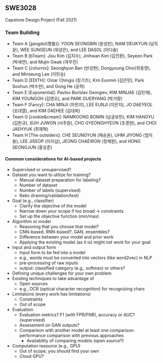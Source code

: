 ## SWE3028
Capstone Design Project (Fall 2021)


### Team Building
* Team A [jjangdol(짱돌)]: YOON SEONGBIN (윤성빈), NAM DEUKYUN (남득윤), WEE SUNGEUN (위성은), and LEE DASOL (이다솔)
* Team B [bTeam]: Jisu Kim (김지수), Jinhwan Kim (김진환), Seyeon Park (박세연), and Mujin Gwak (곽무진)
* Team C [coturnix]: Seonghyun Ban (반성현), Dongyoung Choi(최동영), and Minseung Lee (이민승)
* Team D [EDITH]: Oinar Chingis (칭기즈), Kim Eunmin (김은민), Park Soohun (박수헌), and Gong He (공허)
* Team E [Exponential]: Pavlov Borislav Georgiev, KIM MINJAE (김민재), KIM YOUNGOH (김영오), and PARK GUERYANG (박거량)
* Team F [Fancy]: CHA MINJI (차민지), LEE EUNJI (이은지), JO DAEYEOL (조대열), and KIM DAEHEE (김대희)
* Team G [cookie&cream]: NAMKOONG BOMIN (남궁보민), KIM HANGYU (김한규), SUH JUWON (서주원), CHO GYEONGHYEON (조경현), and CHOI JAEHYUK (최재혁)
* Team H [The outsiders]: CHE SEUNGYUN (채승윤), UHM JIYONG (엄지용), LEE JISEOP (이지섭), JEONG CHAEWON (정채원), and HONG SEONGJUN (홍성준)

#### Common considerations for AI-based projects
 - Supervised or unsupervised?
 - Dataset you want to utilize for training?
    - Manual dataset preparation for labeling?
    - Number of dataset
    - Number of labels (supervised)
    - Ratio (training/validation/test)
 - Goal (e.g., classifier)
    - Clarify the objective of the model
    - Narrow down your scope if too broad -> constraints
    - Set up the objective function (min/max)
 - Algorithm or model
    - Reasoning that you choose that model?
    - CNN-based, RNN-based?, GAN, ensembles?
    - Difference between your model and prior work
    - Applying the existing model (as it is) might not work for your goal
 - Input and output form
    - Input form to be fed into a model
    - e.g., words must be converted into vectors (like word2vec) in NLP
    - pre-processing of raw inputs
    - output: classified category (e.g., softmax) or others?
 - Defining unique challenges for your own problem
 - Existing techniques to take advantage of
    - Open sources
    - e.g., OCR (optical character recognition) for recognizing chars
 - Limitations (every work has limitations)
    - Constraints
    - Out of scope
 - Evaluation 
    - Evaluation metrics? F1 (with FPR/FNR), accuracy or AUC? (supervised)
    - Assessment on GAN outputs?
    - Comparison with another model at least one comparison: performance comparison with previous approaches
	  - Availability of comparing models (open source?)
 - Computation resource (e.g., GPU)
    - Out of scope; you should find your own
    - Cloud GPU?
